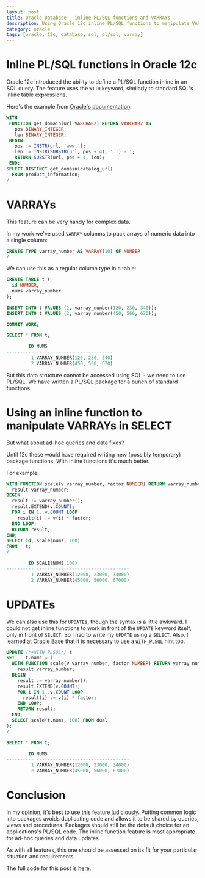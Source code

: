 ```yaml
---
layout: post
title: Oracle Database - inline PL/SQL functions and VARRAYs
description: Using Oracle 12c inline PL/SQL functions to manipulate VARRAYs.
category: oracle
tags: [oracle, 12c, database, sql, pl/sql, varray]
---
```


# Inline PL/SQL functions in Oracle 12c

Oracle 12c introduced the ability to define a PL/SQL function inline in an SQL query.
The feature uses the `WITH` keyword, similarly to standard SQL's inline table expressions.

Here's the example from [Oracle's documentation](https://docs.oracle.com/database/121/SQLRF/statements_10002.htm#BABJFIDC):

``` sql
WITH
 FUNCTION get_domain(url VARCHAR2) RETURN VARCHAR2 IS
   pos BINARY_INTEGER;
   len BINARY_INTEGER;
 BEGIN
   pos := INSTR(url, 'www.');
   len := INSTR(SUBSTR(url, pos + 4), '.') - 1;
   RETURN SUBSTR(url, pos + 4, len);
 END;
SELECT DISTINCT get_domain(catalog_url)
  FROM product_information;
/
```

# VARRAYs

This feature can be very handy for complex data.

In my work we've used `VARRAY` columns to pack arrays of numeric data into a single column:

``` sql
CREATE TYPE varray_number AS VARRAY(10) OF NUMBER
/
```

We can use this as a regular column type in a table:

``` sql
CREATE TABLE t (
  id NUMBER,
  nums varray_number
);

INSERT INTO t VALUES (1, varray_number(120, 230, 340));
INSERT INTO t VALUES (2, varray_number(450, 560, 670));

COMMIT WORK;

SELECT * FROM t;

        ID NUMS
---------- ----------------------------
         1 VARRAY_NUMBER(120, 230, 340)
         2 VARRAY_NUMBER(450, 560, 670)
```

But this data structure cannot be accessed using SQL - we need to use PL/SQL.
We have written a PL/SQL package for a bunch of standard functions.

# Using an inline function to manipulate VARRAYs in SELECT

But what about ad-hoc queries and data fixes?

Until 12c these would have required writing new (possibly temporary) package functions.
With inline functions it's much better.

For example:

``` sql
WITH FUNCTION scale(v varray_number, factor NUMBER) RETURN varray_number IS
  result varray_number;
BEGIN
  result := varray_number();
  result.EXTEND(v.COUNT);
  FOR i IN 1..v.COUNT LOOP
    result(i) := v(i) * factor;
  END LOOP;
  RETURN result;
END;
SELECT id, scale(nums, 100)
FROM   t;
/

        ID SCALE(NUMS,100)
---------- ----------------------------------
         1 VARRAY_NUMBER(12000, 23000, 34000)
         2 VARRAY_NUMBER(45000, 56000, 67000)
```

# UPDATEs

We can also use this for `UPDATE`s, though the syntax is a little awkward.
I could not get inline functions to work in front of the `UPDATE` keyword itself, only in front of `SELECT`.
So I had to write my `UPDATE` using a `SELECT`.
Also, I learned at [Oracle Base](https://oracle-base.com/articles/12c/with-clause-enhancements-12cr1) that it is necessary to use a `WITH_PLSQL` hint too.

``` sql
UPDATE /*+WITH_PLSQL*/ t
SET    t.nums = (
  WITH FUNCTION scale(v varray_number, factor NUMBER) RETURN varray_number IS
    result varray_number;
  BEGIN
    result := varray_number();
    result.EXTEND(v.COUNT);
    FOR i IN 1..v.COUNT LOOP
      result(i) := v(i) * factor;
    END LOOP;
    RETURN result;
  END;
  SELECT scale(t.nums, 100) FROM dual
);
/

SELECT * FROM t;

        ID NUMS
---------- ----------------------------------
         1 VARRAY_NUMBER(12000, 23000, 34000)
         2 VARRAY_NUMBER(45000, 56000, 67000)
```

# Conclusion

In my opinion, it's best to use this feature judiciously.
Putting common logic into packages avoids duplicating code and allows it to be shared by queries, views and procedures.
Packages should still be the default choice for an applications's PL/SQL code.
The inline function feature is most appropriate for ad-hoc queries and data updates.

As with all features, this one should be assessed on its fit for your particular situation and requirements.

The full code for this post is [here](/code/2018-05-11/varray.sql).
